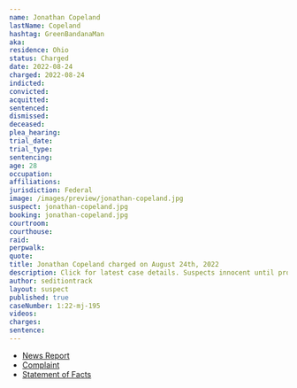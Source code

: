 ```yaml
---
name: Jonathan Copeland
lastName: Copeland
hashtag: GreenBandanaMan
aka:
residence: Ohio
status: Charged
date: 2022-08-24
charged: 2022-08-24
indicted:
convicted:
acquitted:
sentenced:
dismissed:
deceased:
plea_hearing:
trial_date:
trial_type:
sentencing:
age: 28
occupation:
affiliations:
jurisdiction: Federal
image: /images/preview/jonathan-copeland.jpg
suspect: jonathan-copeland.jpg
booking: jonathan-copeland.jpg
courtroom:
courthouse:
raid:
perpwalk:
quote:
title: Jonathan Copeland charged on August 24th, 2022
description: Click for latest case details. Suspects innocent until proven guilty.
author: seditiontrack
layout: suspect
published: true
caseNumber: 1:22-mj-195
videos:
charges:
sentence:
---
```

- [News Report](https://www.hometownstations.com/news/man-arrested-on-felony-and-misdemeanor-charges-for-actions-during-jan-6-capitol-breach/article_249f0ef8-24b3-11ed-ad23-1760720c68b3.html)
- [Complaint](https://www.justice.gov/usao-dc/case-multi-defendant/file/1528776/download)
- [Statement of Facts](https://www.justice.gov/usao-dc/case-multi-defendant/file/1528781/download)
